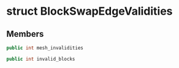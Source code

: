 # struct BlockSwapEdgeValidities


## Members

```cpp
public int mesh_invalidities

```

```cpp
public int invalid_blocks

```



